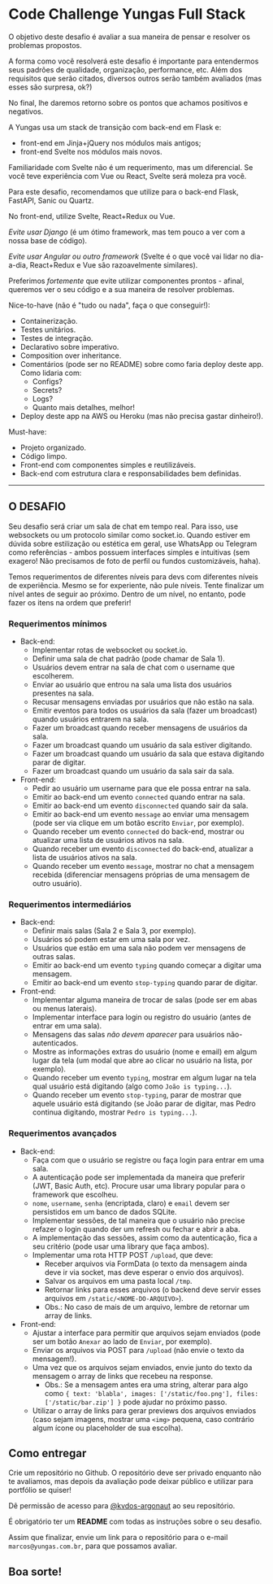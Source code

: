 # Code Challenge Yungas Full Stack

O objetivo deste desafio é avaliar a sua maneira de pensar e resolver os problemas propostos.

A forma como você resolverá este desafio é importante para entendermos seus padrões de qualidade, organização, performance, etc. Além dos requisitos que serão citados, diversos outros serão também avaliados (mas esses são surpresa, ok?)

No final, lhe daremos retorno sobre os pontos que achamos positivos e negativos.

A Yungas usa um stack de transição com back-end em Flask e:
- front-end em Jinja+jQuery nos módulos mais antigos;
- front-end Svelte nos módulos mais novos. 

Familiaridade com Svelte não é um requerimento, mas um diferencial. Se você teve experiência com Vue ou React, Svelte será moleza pra você.

Para este desafio, recomendamos que utilize para o back-end Flask, FastAPI, Sanic ou Quartz.

No front-end, utilize Svelte, React+Redux ou Vue. 

*Evite usar Django* (é um ótimo framework, mas tem pouco a ver com a nossa base de código).

*Evite usar Angular ou outro framework* (Svelte é o que você vai lidar no dia-a-dia, React+Redux e Vue são razoavelmente similares).

Preferimos *fortemente* que evite utilizar componentes prontos - afinal, queremos ver o seu código e a sua maneira de resolver problemas.

Nice-to-have (não é "tudo ou nada", faça o que conseguir!):
- Containerização.
- Testes unitários.
- Testes de integração.
- Declarativo sobre imperativo.
- Composition over inheritance.
- Comentários (pode ser no README) sobre como faria deploy deste app. Como lidaria com:
  - Configs?
  - Secrets?
  - Logs?
  - Quanto mais detalhes, melhor!
- Deploy deste app na AWS ou Heroku (mas não precisa gastar dinheiro!).

Must-have:
- Projeto organizado.
- Código limpo.
- Front-end com componentes simples e reutilizáveis.
- Back-end com estrutura clara e responsabilidades bem definidas.

---

## O DESAFIO

Seu desafio será criar um sala de chat em tempo real. Para isso, use websockets ou um protocolo similar como socket.io. Quando estiver em dúvida sobre estilização ou estética em geral, use WhatsApp ou Telegram como referências - ambos possuem interfaces simples e intuitivas (sem exagero! Não precisamos de foto de perfil ou fundos customizáveis, haha).

Temos requerimentos de diferentes níveis para devs com diferentes níveis de experiência. Mesmo se for experiente, não pule níveis. Tente finalizar um nível antes de seguir ao próximo. Dentro de um nível, no entanto, pode fazer os itens na ordem que preferir!

### Requerimentos mínimos
- Back-end:
  - Implementar rotas de websocket ou socket.io.
  - Definir uma sala de chat padrão (pode chamar de Sala 1).
  - Usuários devem entrar na sala de chat com o username que escolherem.
  - Enviar ao usuário que entrou na sala uma lista dos usuários presentes na sala.
  - Recusar mensagens enviadas por usuários que não estão na sala.
  - Emitir eventos para todos os usuários da sala (fazer um broadcast) quando usuários entrarem na sala.
  - Fazer um broadcast quando receber mensagens de usuários da sala.
  - Fazer um broadcast quando um usuário da sala estiver digitando.
  - Fazer um broadcast quando um usuário da sala que estava digitando parar de digitar.
  - Fazer um broadcast quando um usuário da sala sair da sala.
- Front-end:
  - Pedir ao usuário um username para que ele possa entrar na sala.
  - Emitir ao back-end um evento `connected` quando entrar na sala.
  - Emitir ao back-end um evento `disconnected` quando sair da sala.
  - Emitir ao back-end um evento `message` ao enviar uma mensagem (pode ser via clique em um botão escrito `Enviar`, por exemplo).
  - Quando receber um evento `connected` do back-end, mostrar ou atualizar uma lista de usuários ativos na sala.
  - Quando receber um evento `disconnected` do back-end, atualizar a lista de usuários ativos na sala.
  - Quando receber um evento `message`, mostrar no chat a mensagem recebida (diferenciar mensagens próprias de uma mensagem de outro usuário).


### Requerimentos intermediários
- Back-end:
  - Definir mais salas (Sala 2 e Sala 3, por exemplo).
  - Usuários só podem estar em uma sala por vez.
  - Usuários que estão em uma sala não podem ver mensagens de outras salas.
  - Emitir ao back-end um evento `typing` quando começar a digitar uma mensagem.
  - Emitir ao back-end um evento `stop-typing` quando parar de digitar.
- Front-end:
  - Implementar alguma maneira de trocar de salas (pode ser em abas ou menus laterais).
  - Implementar interface para login ou registro do usuário (antes de entrar em uma sala).
  - Mensagens das salas *não devem aparecer* para usuários não-autenticados.
  - Mostre as informações extras do usuário (nome e email) em algum lugar da tela (um modal que abre ao clicar no usuário na lista, por exemplo).
  - Quando receber um evento `typing`, mostrar em algum lugar na tela qual usuário está digitando (algo como `João is typing...`).
  - Quando receber um evento `stop-typing`, parar de mostrar que aquele usuário está digitando (se João parar de digitar, mas Pedro continua digitando, mostrar `Pedro is typing...`).

### Requerimentos avançados
- Back-end:
  - Faça com que o usuário se registre ou faça login para entrar em uma sala.
  - A autenticação pode ser implementada da maneira que preferir (JWT, Basic Auth, etc). Procure usar uma library popular para o framework que escolheu.
  - `nome`, `username`, `senha` (encriptada, claro) e `email` devem ser persistidos em um banco de dados SQLite.
  - Implementar sessões, de tal maneira que o usuário não precise refazer o login quando der um refresh ou fechar e abrir a aba.
  - A implementação das sessões, assim como da autenticação, fica a seu critério (pode usar uma library que faça ambos).
  - Implementar uma rota HTTP POST `/upload`, que deve:
    - Receber arquivos via FormData (o texto da mensagem ainda deve ir via socket, mas deve esperar o envio dos arquivos).
    - Salvar os arquivos em uma pasta local `/tmp`.
    - Retornar links para esses arquivos (o backend deve servir esses arquivos em `/static/<NOME-DO-ARQUIVO>`).
    - Obs.: No caso de mais de um arquivo, lembre de retornar um array de links.
- Front-end:
  - Ajustar a interface para permitir que arquivos sejam enviados (pode ser um botão `Anexar` ao lado de `Enviar`, por exemplo).
  - Enviar os arquivos via POST para `/upload` (não envie o texto da mensagem!).
  - Uma vez que os arquivos sejam enviados, envie junto do texto da mensagem o array de links que recebeu na response.
    - Obs.: Se a mensagem antes era uma string, alterar para algo como `{ text: 'blabla', images: ['/static/foo.png'], files: ['/static/bar.zip'] }` pode ajudar no próximo passo.
  - Utilizar o array de links para gerar previews dos arquivos enviados (caso sejam imagens, mostrar uma `<img>` pequena, caso contrário algum ícone ou placeholder de sua escolha).

## Como entregar

Crie um repositório no Github. O repositório deve ser privado enquanto não te avaliamos, mas depois da avaliação pode deixar público e utilizar para portfólio se quiser!

Dê permissão de acesso para [@kvdos-argonaut](https://github.com/kvdos-argonaut) ao seu repositório.

É obrigatório ter um **README** com todas as instruções sobre o seu desafio.

Assim que finalizar, envie um link para o repositório para o e-mail `marcos@yungas.com.br`, para que possamos avaliar.

## Boa sorte!
